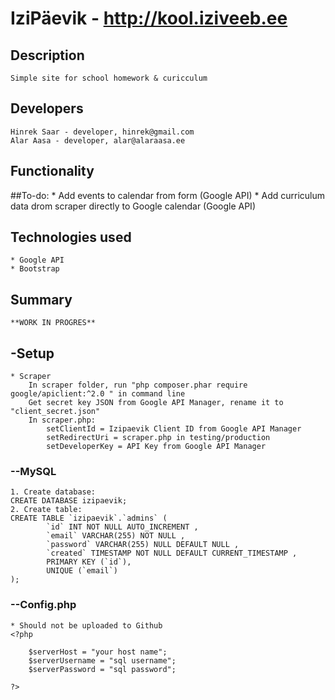 # IziPäevik - http://kool.iziveeb.ee
## Description
    Simple site for school homework & curicculum

## Developers
	Hinrek Saar - developer, hinrek@gmail.com
	Alar Aasa - developer, alar@alaraasa.ee

## Functionality

##To-do:
    * Add events to calendar from form (Google API) 
    * Add curriculum data drom scraper directly to Google calendar (Google API) 

## Technologies used
    * Google API
	* Bootstrap

##  Summary
    **WORK IN PROGRES**

## -Setup
    * Scraper
        In scraper folder, run "php composer.phar require google/apiclient:^2.0 " in command line
        Get secret key JSON from Google API Manager, rename it to "client_secret.json"
        In scraper.php:
            setClientId = Izipaevik Client ID from Google API Manager
            setRedirectUri = scraper.php in testing/production
            setDeveloperKey = API Key from Google API Manager
        

### --MySQL
    1. Create database:
    CREATE DATABASE izipaevik;
    2. Create table:
    CREATE TABLE `izipaevik`.`admins` (
            `id` INT NOT NULL AUTO_INCREMENT ,  
            `email` VARCHAR(255) NOT NULL ,  
            `password` VARCHAR(255) NULL DEFAULT NULL ,  
            `created` TIMESTAMP NOT NULL DEFAULT CURRENT_TIMESTAMP ,  
            PRIMARY KEY (`id`), 
            UNIQUE (`email`) 
    );

### --Config.php
    * Should not be uploaded to Github
    <?php
    
        $serverHost = "your host name";
        $serverUsername = "sql username";
        $serverPassword = "sql password";
    
    ?>